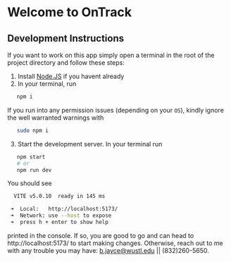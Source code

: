 # Welcome to OnTrack

## Development Instructions
 If you want to work on this app simply open a terminal in the root of the project directory and follow these steps:
 1. Install [Node.JS](https://nodejs.org/en/download) if you havent already
 2. In your terminal, run
 ```bash
    npm i
 ```
 If you run into any permission issues (depending on your `OS`), kindly ignore the well warranted warnings with 
 ```bash
    sudo npm i
 ```
 3. Start the development server. In your terminal run
 ```bash
    npm start
    # or
    npm run dev
 ```
 You should see 
 ```bash
   VITE v5.0.10  ready in 145 ms

  ➜  Local:   http://localhost:5173/
  ➜  Network: use --host to expose
  ➜  press h + enter to show help
 ```

 printed in the console. If so, you are good to go and can head to http://localhost:5173/ to start making changes. Otherwise, reach out to me with any trouble you may have: <b.jayce@wustl.edu> || (832)260-5650.

